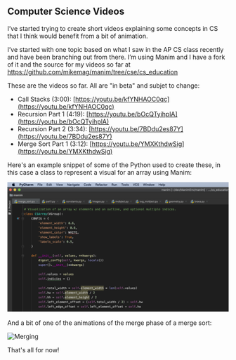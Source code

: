 ## Computer Science Videos

I’ve started trying to create short videos explaining some concepts in CS that I think would benefit from a bit of animation.

I’ve started with one topic based on what I saw in the AP CS class recently and have been branching out from there. 
I’m using Manim and I have a fork of it and the source for my videos so far
at https://github.com/mikemag/manim/tree/cse/cs_education

These are the videos so far. All are "in beta" and subjet to change:
* Call Stacks (3:00): [https://youtu.be/kfYNHAOC0qc](https://youtu.be/kfYNHAOC0qc)
* Recursion Part 1 (4:19): [https://youtu.be/bOcQTyihplA](https://youtu.be/bOcQTyihplA)
* Recursion Part 2 (3:34): [https://youtu.be/7BDdu2es87Y](https://youtu.be/7BDdu2es87Y)
* Merge Sort Part 1 (3:12): [https://youtu.be/YMXKthdwSig](https://youtu.be/YMXKthdwSig)

Here's an example snippet of some of the Python used to create these, in this case a class to represent a visual for an array using Manim:

![CSArray](/images/csarray.png)

And a bit of one of the animations of the merge phase of a merge sort:

![Merging](/images/MergeNSpeedyClean.gif)

That's all for now!
